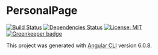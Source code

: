 # PersonalPage

[![Build Status](https://travis-ci.org/pilmee/pilmee.svg?branch=master)](https://travis-ci.org/pilmee/pilmee) [![Dependencies Status](https://david-dm.org/pilmee/pilmee.svg)](https://david-dm.org/pilmee/pilmee.svg) [![License: MIT](https://img.shields.io/badge/License-MIT-yellow.svg)](https://opensource.org/licenses/MIT) [![Greenkeeper badge](https://badges.greenkeeper.io/pilmee/pilmee.svg)](https://greenkeeper.io/)



This project was generated with [Angular CLI](https://github.com/angular/angular-cli) version 6.0.8.
